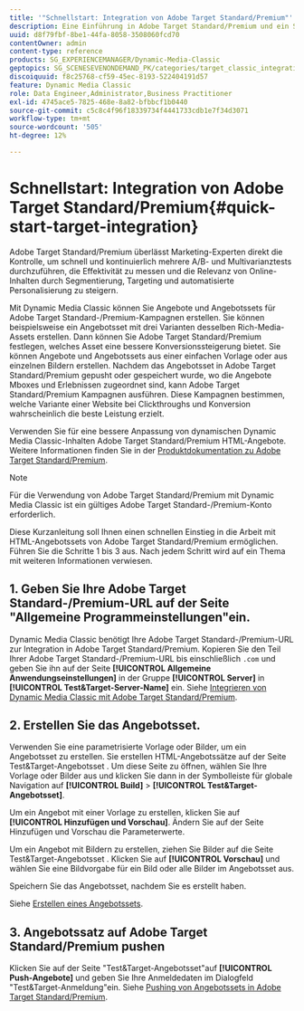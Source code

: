 ```yaml
---
title: '"Schnellstart: Integration von Adobe Target Standard/Premium"'
description: Eine Einführung in Adobe Target Standard/Premium und ein Schnellstart für den schnellen Einstieg in die Adobe Target Standard/Premium-Integrationstechniken.
uuid: d8f79fbf-8be1-44fa-8058-3508060fcd70
contentOwner: admin
content-type: reference
products: SG_EXPERIENCEMANAGER/Dynamic-Media-Classic
geptopics: SG_SCENESEVENONDEMAND_PK/categories/target_classic_integration
discoiquuid: f8c25768-cf59-45ec-8193-522404191d57
feature: Dynamic Media Classic
role: Data Engineer,Administrator,Business Practitioner
exl-id: 4745ace5-7825-468e-8a82-bfbbcf1b0440
source-git-commit: c5c8c4f96f18339734f4441733cdb1e7f34d3071
workflow-type: tm+mt
source-wordcount: '505'
ht-degree: 12%

---
```


# Schnellstart: Integration von Adobe Target Standard/Premium{#quick-start-target-integration}

Adobe Target Standard/Premium überlässt Marketing-Experten direkt die Kontrolle, um schnell und kontinuierlich mehrere A/B- und Multivarianztests durchzuführen, die Effektivität zu messen und die Relevanz von Online-Inhalten durch Segmentierung, Targeting und automatisierte Personalisierung zu steigern.

Mit Dynamic Media Classic können Sie Angebote und Angebotssets für Adobe Target Standard-/Premium-Kampagnen erstellen. Sie können beispielsweise ein Angebotsset mit drei Varianten desselben Rich-Media-Assets erstellen. Dann können Sie Adobe Target Standard/Premium festlegen, welches Asset eine bessere Konversionssteigerung bietet. Sie können Angebote und Angebotssets aus einer einfachen Vorlage oder aus einzelnen Bildern erstellen. Nachdem das Angebotsset in Adobe Target Standard/Premium gepusht oder gespeichert wurde, wo die Angebote Mboxes und Erlebnissen zugeordnet sind, kann Adobe Target Standard/Premium Kampagnen ausführen. Diese Kampagnen bestimmen, welche Variante einer Website bei Clickthroughs und Konversion wahrscheinlich die beste Leistung erzielt.

Verwenden Sie für eine bessere Anpassung von dynamischen Dynamic Media Classic-Inhalten Adobe Target Standard/Premium HTML-Angebote. Weitere Informationen finden Sie in der [Produktdokumentation zu Adobe Target Standard/Premium](https://experienceleague.adobe.com/docs/target.html).

>[!NOTE]
>
>Für die Verwendung von Adobe Target Standard/Premium mit Dynamic Media Classic ist ein gültiges Adobe Target Standard-/Premium-Konto erforderlich.

Diese Kurzanleitung soll Ihnen einen schnellen Einstieg in die Arbeit mit HTML-Angebotssets von Adobe Target Standard/Premium ermöglichen. Führen Sie die Schritte 1 bis 3 aus. Nach jedem Schritt wird auf ein Thema mit weiteren Informationen verwiesen.

## 1. Geben Sie Ihre Adobe Target Standard-/Premium-URL auf der Seite &quot;Allgemeine Programmeinstellungen&quot;ein.

Dynamic Media Classic benötigt Ihre Adobe Target Standard-/Premium-URL zur Integration in Adobe Target Standard/Premium. Kopieren Sie den Teil Ihrer Adobe Target Standard-/Premium-URL bis einschließlich `.com` und geben Sie ihn auf der Seite **[!UICONTROL Allgemeine Anwendungseinstellungen]** in der Gruppe **[!UICONTROL Server]** in **[!UICONTROL Test&amp;Target-Server-Name]** ein. Siehe [Integrieren von Dynamic Media Classic mit Adobe Target Standard/Premium](integrating-dmc-with-target.md#integrating-dmc-with-target).

## 2. Erstellen Sie das Angebotsset.

Verwenden Sie eine parametrisierte Vorlage oder Bilder, um ein Angebotsset zu erstellen. Sie erstellen HTML-Angebotssätze auf der Seite Test&amp;Target-Angebotsset . Um diese Seite zu öffnen, wählen Sie Ihre Vorlage oder Bilder aus und klicken Sie dann in der Symbolleiste für globale Navigation auf **[!UICONTROL Build]** > **[!UICONTROL Test&amp;Target-Angebotsset]**.

Um ein Angebot mit einer Vorlage zu erstellen, klicken Sie auf **[!UICONTROL Hinzufügen und Vorschau]**. Ändern Sie auf der Seite Hinzufügen und Vorschau die Parameterwerte.

Um ein Angebot mit Bildern zu erstellen, ziehen Sie Bilder auf die Seite Test&amp;Target-Angebotsset . Klicken Sie auf **[!UICONTROL Vorschau]** und wählen Sie eine Bildvorgabe für ein Bild oder alle Bilder im Angebotsset aus.

Speichern Sie das Angebotsset, nachdem Sie es erstellt haben. 

Siehe [Erstellen eines Angebotssets](creating-offer-set.md#creating_an_offer_set).

## 3. Angebotssatz auf Adobe Target Standard/Premium pushen

Klicken Sie auf der Seite &quot;Test&amp;Target-Angebotsset&quot;auf **[!UICONTROL Push-Angebote]** und geben Sie Ihre Anmeldedaten im Dialogfeld &quot;Test&amp;Target-Anmeldung&quot;ein. Siehe [Pushing von Angebotssets in Adobe Target Standard/Premium](pushing-offer-sets-target.md#pushing_offer_sets_to_target).
